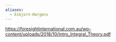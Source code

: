```yaml
---
aliases:
  - Esbjorn-Hargens
---
```


https://foresightinternational.com.au/wp-content/uploads/2018/10/Intro_Integral_Theory.pdf